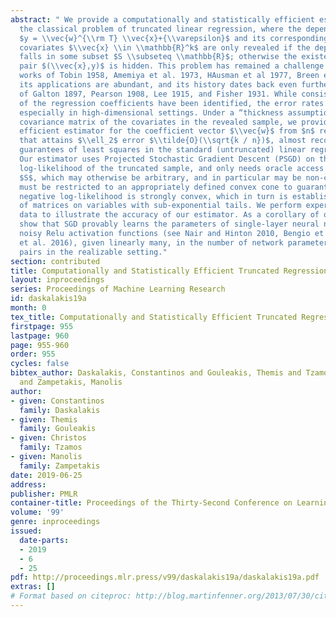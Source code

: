 ```yaml
---
abstract: " We provide a computationally and statistically efficient estimator for
  the classical problem of truncated linear regression, where the dependent variable
  $y = \\vec{w}^{\\rm T} \\vec{x}+{\\varepsilon}$ and its corresponding vector of
  covariates $\\vec{x} \\in \\mathbb{R}^k$ are only revealed if the dependent variable
  falls in some subset $S \\subseteq \\mathbb{R}$; otherwise the existence of the
  pair $(\\vec{x},y)$ is hidden. This problem has remained a challenge since the early
  works of Tobin 1958, Amemiya et al. 1973, HAusman et al 1977, Breen et al. 1996,
  its applications are abundant, and its history dates back even further to the work
  of Galton 1897, Pearson 1908, Lee 1915, and Fisher 1931. While consistent estimators
  of the regression coefficients have been identified, the error rates are not well-understood,
  especially in high-dimensional settings. Under a “thickness assumption” about the
  covariance matrix of the covariates in the revealed sample, we provide a computationally
  efficient estimator for the coefficient vector $\\vec{w}$ from $n$ revealed samples
  that attains $\\ell_2$ error $\\tilde{O}(\\sqrt{k / n})$, almost recovering the
  guarantees of least squares in the standard (untruncated) linear regression setting.
  Our estimator uses Projected Stochastic Gradient Descent (PSGD) on the negative
  log-likelihood of the truncated sample, and only needs oracle access to the set
  $S$, which may otherwise be arbitrary, and in particular may be non-convex. PSGD
  must be restricted to an appropriately defined convex cone to guarantee that the
  negative log-likelihood is strongly convex, which in turn is established using concentration
  of matrices on variables with sub-exponential tails. We perform experiments on simulated
  data to illustrate the accuracy of our estimator. As a corollary of our work, we
  show that SGD provably learns the parameters of single-layer neural networks with
  noisy Relu activation functions (see Nair and Hinton 2010, Bengio et al. 2013, Gulcehre
  et al. 2016), given linearly many, in the number of network parameters, input-output
  pairs in the realizable setting."
section: contributed
title: Computationally and Statistically Efficient Truncated Regression
layout: inproceedings
series: Proceedings of Machine Learning Research
id: daskalakis19a
month: 0
tex_title: Computationally and Statistically Efficient Truncated Regression
firstpage: 955
lastpage: 960
page: 955-960
order: 955
cycles: false
bibtex_author: Daskalakis, Constantinos and Gouleakis, Themis and Tzamos, Christos
  and Zampetakis, Manolis
author:
- given: Constantinos
  family: Daskalakis
- given: Themis
  family: Gouleakis
- given: Christos
  family: Tzamos
- given: Manolis
  family: Zampetakis
date: 2019-06-25
address: 
publisher: PMLR
container-title: Proceedings of the Thirty-Second Conference on Learning Theory
volume: '99'
genre: inproceedings
issued:
  date-parts:
  - 2019
  - 6
  - 25
pdf: http://proceedings.mlr.press/v99/daskalakis19a/daskalakis19a.pdf
extras: []
# Format based on citeproc: http://blog.martinfenner.org/2013/07/30/citeproc-yaml-for-bibliographies/
---
```

